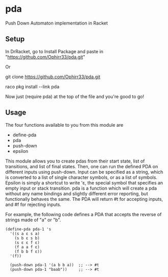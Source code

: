 # pda
Push Down Automaton implementation in Racket

## Setup
In DrRacket, go to Install Package and paste in "https://github.com/Ophirr33/pda.git"

Or

git clone https://github.com/Ophirr33/pda.git

raco pkg install --link pda

Now just (require pda) at the top of the file and you're good to go!

## Usage
The four functions available to you from this module are
- define-pda
- pda
- push-down
- epsilon

This module allows you to create pdas from their start state, list of transitions, and list of final states.
Then, one can run the defined PDA on different inputs using push-down. Input can be specified as a string,
which is converted to a list of single character symbols, or as a list of symbols. Epsilon is simply a 
shortcut to write 'ɛ, the special symbol that specifies an empty input or stack transition. pda is a function
which will create a pda without any name bindings and slightly different error reporting, but functionally
behaves the same. The PDA will return #t for accepting inputs, and #f for rejecting inputs.

For example, the following code defines a PDA that accepts the reverse of strings made of "a" or "b".
```
(define-pda pda-1 's
  '((s a ɛ s a)
    (s b ɛ s b)
    (s ɛ ɛ f ɛ)
    (f a a f ɛ)
    (f b b f ɛ))
  '(f))
  
  (push-down pda-1 '(a b b a))  ;; --> #t
  (push-down pda-1 "baab"))     ;; --> #t
```
